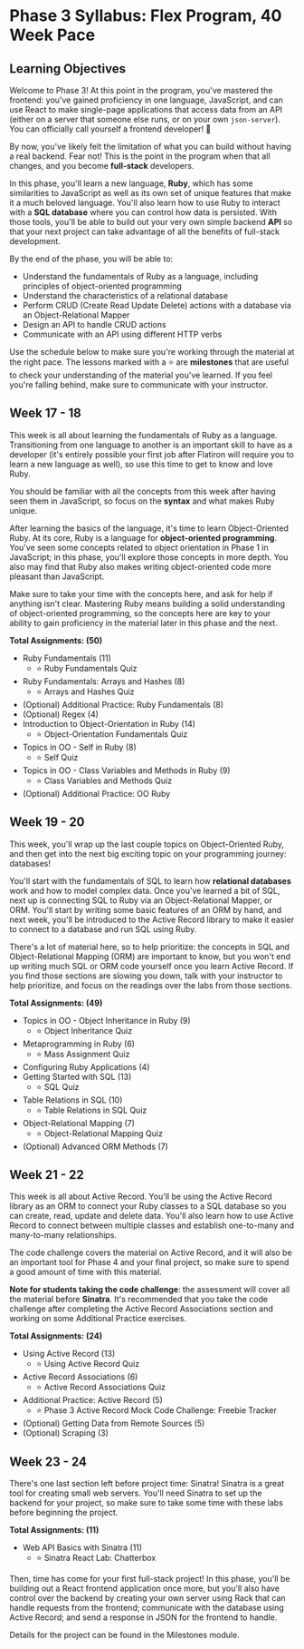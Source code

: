 # Phase 3 Syllabus: Flex Program, 40 Week Pace

## Learning Objectives

Welcome to Phase 3! At this point in the program, you've mastered the frontend:
you've gained proficiency in one language, JavaScript, and can use React to make
single-page applications that access data from an API (either on a server that
someone else runs, or on your own `json-server`). You can officially call
yourself a frontend developer! 🎉

By now, you've likely felt the limitation of what you can build without having a
real backend. Fear not! This is the point in the program when that all changes,
and you become **full-stack** developers.

In this phase, you'll learn a new language, **Ruby**, which has some
similarities to JavaScript as well as its own set of unique features that make
it a much beloved language. You'll also learn how to use Ruby to interact with a
**SQL database** where you can control how data is persisted. With those tools,
you'll be able to build out your very own simple backend **API** so that your
next project can take advantage of all the benefits of full-stack development.

By the end of the phase, you will be able to:

- Understand the fundamentals of Ruby as a language, including principles of
  object-oriented programming
- Understand the characteristics of a relational database
- Perform CRUD (Create Read Update Delete) actions with a database via an
  Object-Relational Mapper
- Design an API to handle CRUD actions
- Communicate with an API using different HTTP verbs

Use the schedule below to make sure you're working through the material at
the right pace. The lessons marked with a ⭐️ are **milestones** that are useful
to check your understanding of the material you've learned. If you feel you're
falling behind, make sure to communicate with your instructor.

## Week 17 - 18

This week is all about learning the fundamentals of Ruby as a language.
Transitioning from one language to another is an important skill to have as a
developer (it's entirely possible your first job after Flatiron will require you
to learn a new language as well), so use this time to get to know and love Ruby.

You should be familiar with all the concepts from this week after having seen
them in JavaScript, so focus on the **syntax** and what makes Ruby unique.

After learning the basics of the language, it's time to learn Object-Oriented
Ruby. At its core, Ruby is a language for **object-oriented programming**.
You've seen some concepts related to object orientation in Phase 1 in
JavaScript; in this phase, you'll explore those concepts in more depth. You also
may find that Ruby also makes writing object-oriented code more pleasant than
JavaScript.

Make sure to take your time with the concepts here, and ask for help if anything
isn't clear. Mastering Ruby means building a solid understanding of
object-oriented programming, so the concepts here are key to your ability to
gain proficiency in the material later in this phase and the next.

**Total Assignments: (50)**

- Ruby Fundamentals (11)
  - ⭐️ Ruby Fundamentals Quiz
- Ruby Fundamentals: Arrays and Hashes (8)
  - ⭐️ Arrays and Hashes Quiz
- (Optional) Additional Practice: Ruby Fundamentals (8)
- (Optional) Regex (4)
- Introduction to Object-Orientation in Ruby (14)
  - ⭐️ Object-Orientation Fundamentals Quiz
- Topics in OO - Self in Ruby (8)
  - ⭐️ Self Quiz
- Topics in OO - Class Variables and Methods in Ruby (9)
  - ⭐️ Class Variables and Methods Quiz
- (Optional) Additional Practice: OO Ruby

## Week 19 - 20

This week, you'll wrap up the last couple topics on Object-Oriented Ruby, and
then get into the next big exciting topic on your programming journey: databases!

You'll start with the fundamentals of SQL to learn how **relational databases**
work and how to model complex data. Once you've learned a bit of SQL, next up is
connecting SQL to Ruby via an Object-Relational Mapper, or ORM. You'll start
by writing some basic features of an ORM by hand, and next week, you'll be introduced
to the Active Record library to make it easier to connect to a database and run SQL
using Ruby.

There's a lot of material here, so to help prioritize: the concepts in SQL and
Object-Relational Mapping (ORM) are important to know, but you won't end up
writing much SQL or ORM code yourself once you learn Active Record. If you find
those sections are slowing you down, talk with your instructor to help
prioritize, and focus on the readings over the labs from those sections.

**Total Assignments: (49)**

- Topics in OO - Object Inheritance in Ruby (9)
  - ⭐️ Object Inheritance Quiz
- Metaprogramming in Ruby (6)
  - ⭐️ Mass Assignment Quiz
- Configuring Ruby Applications (4)
- Getting Started with SQL (13)
  - ⭐️ SQL Quiz
- Table Relations in SQL (10)
  - ⭐️ Table Relations in SQL Quiz
- Object-Relational Mapping (7)
  - ⭐️ Object-Relational Mapping Quiz
- (Optional) Advanced ORM Methods (7)

## Week 21 - 22

This week is all about Active Record. You'll be using the Active Record library
as an ORM to connect your Ruby classes to a SQL database so you can create,
read, update and delete data. You'll also learn how to use Active Record to
connect between multiple classes and establish one-to-many and many-to-many
relationships.

The code challenge covers the material on Active Record, and it will also be an
important tool for Phase 4 and your final project, so make sure to spend a good
amount of time with this material.

**Note for students taking the code challenge**: the assessment will cover all
the material before **Sinatra**. It's recommended that you take the code
challenge after completing the Active Record Associations section and working on
some Additional Practice exercises.

**Total Assignments: (24)**

- Using Active Record (13)
  - ⭐️ Using Active Record Quiz
- Active Record Associations (6)
  - ⭐️ Active Record Associations Quiz
- Additional Practice: Active Record (5)
  - ⭐️ Phase 3 Active Record Mock Code Challenge: Freebie Tracker
- (Optional) Getting Data from Remote Sources (5)
- (Optional) Scraping (3)

## Week 23 - 24

There's one last section left before project time: Sinatra! Sinatra is a great
tool for creating small web servers. You'll need Sinatra to set up the backend
for your project, so make sure to take some time with these labs before beginning
the project.

**Total Assignments: (11)**

- Web API Basics with Sinatra (11)
  - ⭐️ Sinatra React Lab: Chatterbox

Then, time has come for your first full-stack project! In this phase, you'll be
building out a React frontend application once more, but you'll also have
control over the backend by creating your own server using Rack that can handle
requests from the frontend; communicate with the database using Active Record;
and send a response in JSON for the frontend to handle.

Details for the project can be found in the Milestones module.
